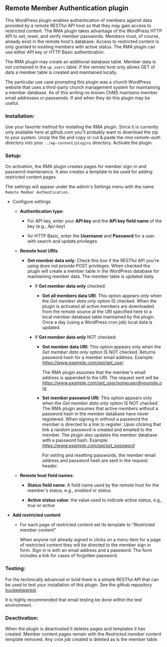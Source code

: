 ## Remote Member Authentication plugin


This WordPress plugin enables authentication of members against data provided by a remote RESTful API host so that they may gain access to restricted content. The RMA plugin takes advantage of the WordPress HTTP API to set, reset, and verify member passwords. Members must, of course, already exist in the remote host's database. Access to restricted content is only granted to existing members with active status. The RMA plugin can use either API key or HTTP Basic authentication.

The RMA plugin may create an additional database table. Member data is not contained in the `wp_users` table. If the remote host only allows GET of data a member table is created and maintained locally.

The particular use case prompting this plugin was a church WordPress website that uses a third-party church management system for maintaining a member database. As of this writing no known ChMS maintains member email addresses or passwords. If and when they do this plugin may be useful.

### Installation:

Use your favorite method for installing the RMA plugin. Since it is currently only available here at github.com you'll probably want to download the zip to your system. Unzip the file and copy or cut & paste the _rma-remote-auth_ directory into your `../wp-content/plugins` directory. Activate the plugin.

### Setup:

On activation, the RMA plugin creates pages for member sign-in and password maintenance. It also creates a template to be used for adding restricted content pages.

The settings will appear under the admin's Settings menu with the name `Remote Member Authentication`.

- Configure settings

	- **Authentication type**:

		- For API key, enter your **API key** and the **API key field name** of the key (e.g., *Api-key*)

		- for HTTP Basic, enter the **Username** and **Password** for a user with search and update privileges

	- **Remote host URIs**:

		- **Get member data only**: Check this box if the RESTful API you're using does not provide POST privileges. When checked the plugin will create a member table in the WordPress database for maintaining member data. The member table is updated daily.

			- If **Get member data only** checked:

				- **Get all members data URI**: This option appears only when the *Get member data only* option IS checked. When the plugin is activated all active members are downloaded from the remote source at the URI specified here to a local member database table maintained by the plugin. Once a day (using a WordPress cron job) local data is updated.

			- If **Get member data only** NOT checked:

				- **Get member data URI**: This option appears only when the *Get member data only* option IS NOT checked. Returns password hash for a member email address.   Example: _https://www.example.com/api/get_user_

					The RMA plugin assumes that the member's email address is appended to the URI. The request sent will be _https://www.example.com/get_user/someuser@yoursite.org_

				- **Set member password URI**: This option appears only when the *Get member data only* option IS NOT checked. The RMA plugin assumes that active members without a password hash in the member database have never registered. When signing in without a password the member is directed to a link to register. Upon clicking that link a random password is created and emailed to the member. The plugin also updates the member database with a password hash. Example: _https://www.example.com/api/set_password_

					For setting and resetting passwords, the member email address and password hash are sent in the request header.

	- **Remote host field names**:

		- **Status field name**: A field name used by the remote host for the member's status, e.g., _enabled_ or _status_.

		- **Active status value**: the value used to indicate active status, e.g., _true_ or _active_

- **Add restricted content**

	- For each page of restricted content set its template to "Restricted member content"

		When anyone not already signed in clicks on a menu item for a page of restricted content they will be directed to the member sign in form. Sign in is with an email address and a password. The form includes a link for cases of  forgotten password.

### Testing:

For the technically advanced or bold there is a simple RESTful API that can be used to test your installation of this plugin.  See the github repository [truckee\wprest](https://github.com/truckee/wprest).

It is highly recommended that email testing be done within the test environment.

### Deactivation:

When the plugin is deactivated it deletes pages and templates it has created. Member content pages remain with the *Restricted member content* template removed. Any cron job created is deleted as is the member table.
